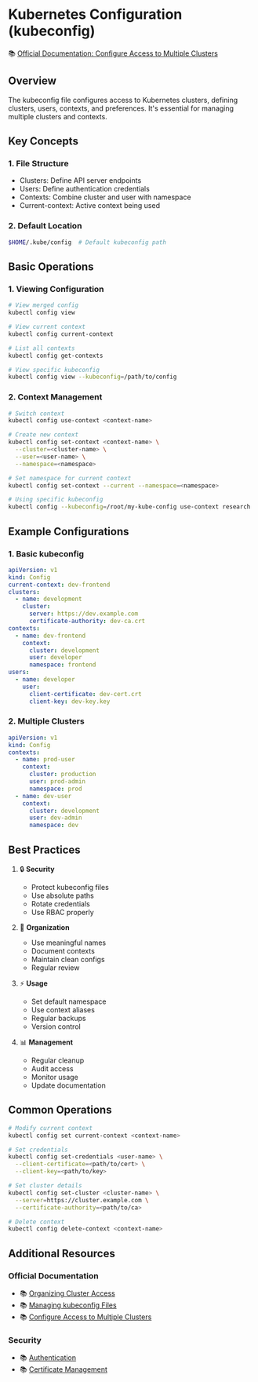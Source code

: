 # Kubernetes Configuration (kubeconfig)

📚 [Official Documentation: Configure Access to Multiple Clusters](https://kubernetes.io/docs/tasks/access-application-cluster/configure-access-multiple-clusters/)

## Overview

The kubeconfig file configures access to Kubernetes clusters, defining clusters, users, contexts, and preferences. It's essential for managing multiple clusters and contexts.

## Key Concepts

### 1. File Structure

- Clusters: Define API server endpoints
- Users: Define authentication credentials
- Contexts: Combine cluster and user with namespace
- Current-context: Active context being used

### 2. Default Location

```bash
$HOME/.kube/config  # Default kubeconfig path
```

## Basic Operations

### 1. Viewing Configuration

```bash
# View merged config
kubectl config view

# View current context
kubectl config current-context

# List all contexts
kubectl config get-contexts

# View specific kubeconfig
kubectl config view --kubeconfig=/path/to/config
```

### 2. Context Management

```bash
# Switch context
kubectl config use-context <context-name>

# Create new context
kubectl config set-context <context-name> \
  --cluster=<cluster-name> \
  --user=<user-name> \
  --namespace=<namespace>

# Set namespace for current context
kubectl config set-context --current --namespace=<namespace>

# Using specific kubeconfig
kubectl config --kubeconfig=/root/my-kube-config use-context research
```

## Example Configurations

### 1. Basic kubeconfig

```yaml
apiVersion: v1
kind: Config
current-context: dev-frontend
clusters:
  - name: development
    cluster:
      server: https://dev.example.com
      certificate-authority: dev-ca.crt
contexts:
  - name: dev-frontend
    context:
      cluster: development
      user: developer
      namespace: frontend
users:
  - name: developer
    user:
      client-certificate: dev-cert.crt
      client-key: dev-key.key
```

### 2. Multiple Clusters

```yaml
apiVersion: v1
kind: Config
contexts:
  - name: prod-user
    context:
      cluster: production
      user: prod-admin
      namespace: prod
  - name: dev-user
    context:
      cluster: development
      user: dev-admin
      namespace: dev
```

## Best Practices

1. 🔒 **Security**

   - Protect kubeconfig files
   - Use absolute paths
   - Rotate credentials
   - Use RBAC properly

2. 🎯 **Organization**

   - Use meaningful names
   - Document contexts
   - Maintain clean configs
   - Regular review

3. ⚡ **Usage**

   - Set default namespace
   - Use context aliases
   - Regular backups
   - Version control

4. 📊 **Management**
   - Regular cleanup
   - Audit access
   - Monitor usage
   - Update documentation

## Common Operations

```bash
# Modify current context
kubectl config set current-context <context-name>

# Set credentials
kubectl config set-credentials <user-name> \
  --client-certificate=<path/to/cert> \
  --client-key=<path/to/key>

# Set cluster details
kubectl config set-cluster <cluster-name> \
  --server=https://cluster.example.com \
  --certificate-authority=<path/to/ca>

# Delete context
kubectl config delete-context <context-name>
```

## Additional Resources

### Official Documentation

- 📚 [Organizing Cluster Access](https://kubernetes.io/docs/concepts/configuration/organize-cluster-access-kubeconfig/)
- 📚 [Managing kubeconfig Files](https://kubernetes.io/docs/concepts/configuration/organize-cluster-access-kubeconfig/#managing-kubeconfig-files)
- 📚 [Configure Access to Multiple Clusters](https://kubernetes.io/docs/tasks/access-application-cluster/configure-access-multiple-clusters/)

### Security

- 📚 [Authentication](https://kubernetes.io/docs/reference/access-authn-authz/authentication/)
- 📚 [Certificate Management](https://kubernetes.io/docs/tasks/administer-cluster/certificates/)
